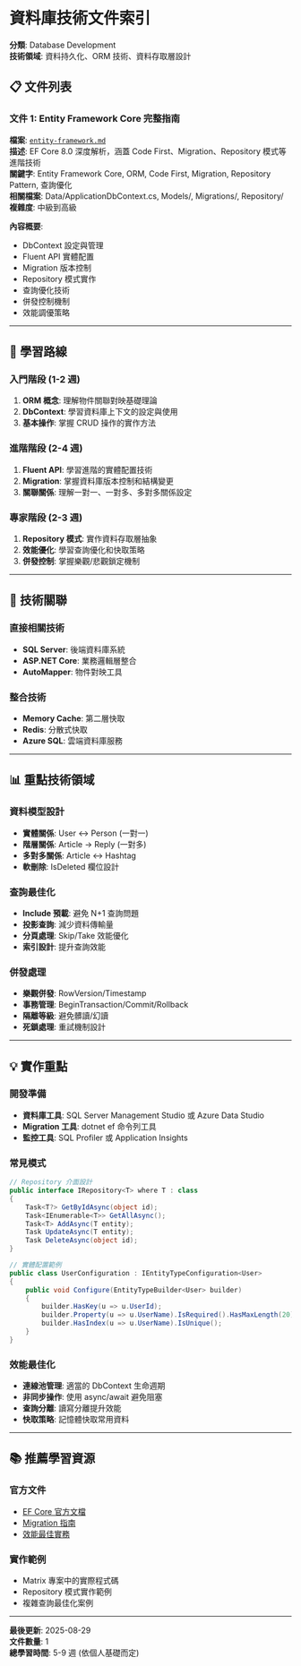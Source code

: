 # 資料庫技術文件索引

**分類**: Database Development  
**技術領域**: 資料持久化、ORM 技術、資料存取層設計  

## 📋 文件列表

### 文件 1: Entity Framework Core 完整指南
**檔案**: [`entity-framework.md`](./entity-framework.md)  
**描述**: EF Core 8.0 深度解析，涵蓋 Code First、Migration、Repository 模式等進階技術  
**關鍵字**: Entity Framework Core, ORM, Code First, Migration, Repository Pattern, 查詢優化  
**相關檔案**: Data/ApplicationDbContext.cs, Models/, Migrations/, Repository/  
**複雜度**: 中級到高級  

**內容概要**:
- DbContext 設定與管理
- Fluent API 實體配置
- Migration 版本控制
- Repository 模式實作
- 查詢優化技術
- 併發控制機制
- 效能調優策略

---

## 🎯 學習路線

### 入門階段 (1-2 週)
1. **ORM 概念**: 理解物件關聯對映基礎理論
2. **DbContext**: 學習資料庫上下文的設定與使用
3. **基本操作**: 掌握 CRUD 操作的實作方法

### 進階階段 (2-4 週)  
1. **Fluent API**: 學習進階的實體配置技術
2. **Migration**: 掌握資料庫版本控制和結構變更
3. **關聯關係**: 理解一對一、一對多、多對多關係設定

### 專家階段 (2-3 週)
1. **Repository 模式**: 實作資料存取層抽象
2. **效能優化**: 學習查詢優化和快取策略
3. **併發控制**: 掌握樂觀/悲觀鎖定機制

---

## 🔗 技術關聯

### 直接相關技術
- **SQL Server**: 後端資料庫系統
- **ASP.NET Core**: 業務邏輯層整合
- **AutoMapper**: 物件對映工具

### 整合技術
- **Memory Cache**: 第二層快取
- **Redis**: 分散式快取
- **Azure SQL**: 雲端資料庫服務

---

## 📊 重點技術領域

### 資料模型設計
- **實體關係**: User ↔ Person (一對一)
- **階層關係**: Article → Reply (一對多)
- **多對多關係**: Article ↔ Hashtag
- **軟刪除**: IsDeleted 欄位設計

### 查詢最佳化
- **Include 預載**: 避免 N+1 查詢問題
- **投影查詢**: 減少資料傳輸量
- **分頁處理**: Skip/Take 效能優化
- **索引設計**: 提升查詢效能

### 併發處理
- **樂觀併發**: RowVersion/Timestamp
- **事務管理**: BeginTransaction/Commit/Rollback
- **隔離等級**: 避免髒讀/幻讀
- **死鎖處理**: 重試機制設計

---

## 💡 實作重點

### 開發準備
- **資料庫工具**: SQL Server Management Studio 或 Azure Data Studio
- **Migration 工具**: dotnet ef 命令列工具
- **監控工具**: SQL Profiler 或 Application Insights

### 常見模式
```csharp
// Repository 介面設計
public interface IRepository<T> where T : class
{
    Task<T?> GetByIdAsync(object id);
    Task<IEnumerable<T>> GetAllAsync();
    Task<T> AddAsync(T entity);
    Task UpdateAsync(T entity);
    Task DeleteAsync(object id);
}

// 實體配置範例  
public class UserConfiguration : IEntityTypeConfiguration<User>
{
    public void Configure(EntityTypeBuilder<User> builder)
    {
        builder.HasKey(u => u.UserId);
        builder.Property(u => u.UserName).IsRequired().HasMaxLength(20);
        builder.HasIndex(u => u.UserName).IsUnique();
    }
}
```

### 效能最佳化
- **連線池管理**: 適當的 DbContext 生命週期
- **非同步操作**: 使用 async/await 避免阻塞
- **查詢分離**: 讀寫分離提升效能
- **快取策略**: 記憶體快取常用資料

---

## 📚 推薦學習資源

### 官方文件
- [EF Core 官方文檔](https://docs.microsoft.com/ef/core/)
- [Migration 指南](https://docs.microsoft.com/ef/core/managing-schemas/migrations/)
- [效能最佳實務](https://docs.microsoft.com/ef/core/performance/)

### 實作範例
- Matrix 專案中的實際程式碼
- Repository 模式實作範例
- 複雜查詢最佳化案例

---

**最後更新**: 2025-08-29  
**文件數量**: 1  
**總學習時間**: 5-9 週 (依個人基礎而定)